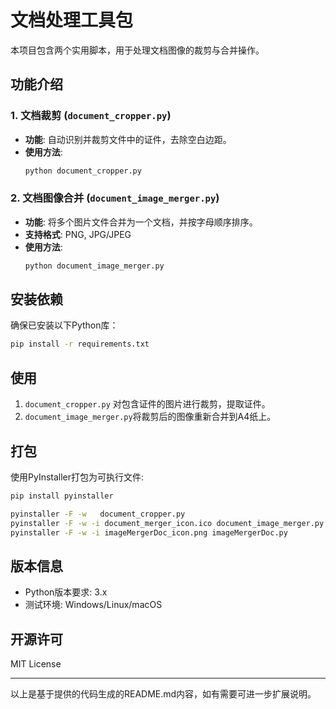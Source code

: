 # 文档处理工具包

本项目包含两个实用脚本，用于处理文档图像的裁剪与合并操作。

## 功能介绍

### 1. 文档裁剪 (`document_cropper.py`)
- **功能**: 自动识别并裁剪文件中的证件，去除空白边距。
- **使用方法**:
  ```bash
  python document_cropper.py 
  ```


### 2. 文档图像合并 (`document_image_merger.py`)
- **功能**: 将多个图片文件合并为一个文档，并按字母顺序排序。
- **支持格式**: PNG, JPG/JPEG
- **使用方法**:
  ```bash
  python document_image_merger.py
  ```


## 安装依赖
确保已安装以下Python库：
```bash
pip install -r requirements.txt
```


## 使用
1.  `document_cropper.py` 对包含证件的图片进行裁剪，提取证件。
2.  `document_image_merger.py`将裁剪后的图像重新合并到A4纸上。


## 打包
使用PyInstaller打包为可执行文件:
```bash
pip install pyinstaller

pyinstaller -F -w   document_cropper.py
pyinstaller -F -w -i document_merger_icon.ico document_image_merger.py
pyinstaller -F -w -i imageMergerDoc_icon.png imageMergerDoc.py
```


## 版本信息
- Python版本要求: 3.x
- 测试环境: Windows/Linux/macOS

## 开源许可
MIT License

---

以上是基于提供的代码生成的README.md内容，如有需要可进一步扩展说明。
